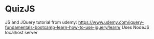 # QuizJS
JS and JQuery tutorial from udemy: https://www.udemy.com/jquery-fundamentals-bootcamp-learn-how-to-use-jquery/learn/
Uses NodeJS localhost server
